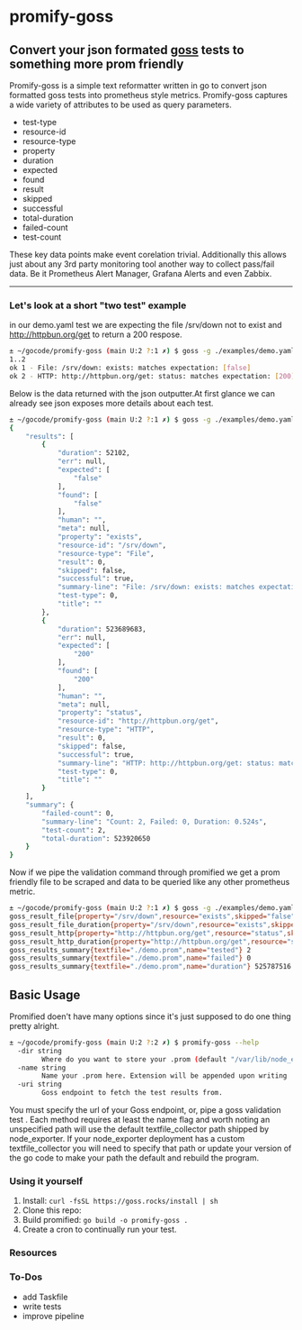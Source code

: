 # promify-goss

## Convert your json formated [goss](https://github.com/goss-org/goss) tests to something more prom friendly

Promify-goss is a simple text reformatter written in go to convert json formatted goss tests into prometheus style metrics. Promify-goss captures a wide variety of attributes to be used as query parameters.

- test-type
- resource-id
- resource-type
- property
- duration
- expected
- found
- result
- skipped
- successful
- total-duration
- failed-count
- test-count

These key data points make event corelation trivial. Additionally this allows just about any 3rd party monitoring tool another way to collect pass/fail data. Be it Prometheus Alert Manager, Grafana Alerts and even Zabbix.

---

### Let's look at a short **"two test"** example

in our demo.yaml test we are expecting the file /srv/down not to exist and http://httpbun.org/get to return a 200 respose.

```bash
± ~/gocode/promify-goss (main U:2 ?:1 ✗) $ goss -g ./examples/demo.yaml validate -f tap
1..2
ok 1 - File: /srv/down: exists: matches expectation: [false]
ok 2 - HTTP: http://httpbun.org/get: status: matches expectation: [200]
```

Below is the data returned with the json outputter.At first glance we can already see json exposes more details about each test.

```bash
± ~/gocode/promify-goss (main U:2 ?:1 ✗) $ goss -g ./examples/demo.yaml validate -f json -o pretty
{
    "results": [
        {
            "duration": 52102,
            "err": null,
            "expected": [
                "false"
            ],
            "found": [
                "false"
            ],
            "human": "",
            "meta": null,
            "property": "exists",
            "resource-id": "/srv/down",
            "resource-type": "File",
            "result": 0,
            "skipped": false,
            "successful": true,
            "summary-line": "File: /srv/down: exists: matches expectation: [false]",
            "test-type": 0,
            "title": ""
        },
        {
            "duration": 523689683,
            "err": null,
            "expected": [
                "200"
            ],
            "found": [
                "200"
            ],
            "human": "",
            "meta": null,
            "property": "status",
            "resource-id": "http://httpbun.org/get",
            "resource-type": "HTTP",
            "result": 0,
            "skipped": false,
            "successful": true,
            "summary-line": "HTTP: http://httpbun.org/get: status: matches expectation: [200]",
            "test-type": 0,
            "title": ""
        }
    ],
    "summary": {
        "failed-count": 0,
        "summary-line": "Count: 2, Failed: 0, Duration: 0.524s",
        "test-count": 2,
        "total-duration": 523920650
    }
}
```

Now if we pipe the validation command through promified we get a prom friendly file to be scraped and data to be queried like any other prometheus metric.

```bash
± ~/gocode/promify-goss (main U:2 ?:1 ✗) $ goss -g ./examples/demo.yaml validate -f json | ./promify-goss -path ./ -name ./demo.prom ; cat ./demo.prom
goss_result_file{property="/srv/down",resource="exists",skipped="false"} 0
goss_result_file_duration{property="/srv/down",resource="exists",skipped="false"} 53428
goss_result_http{property="http://httpbun.org/get",resource="status",skipped="false"} 0
goss_result_http_duration{property="http://httpbun.org/get",resource="status",skipped="false"} 525555851
goss_results_summary{textfile="./demo.prom",name="tested"} 2
goss_results_summary{textfile="./demo.prom",name="failed"} 0
goss_results_summary{textfile="./demo.prom",name="duration"} 525787516
```

## Basic Usage

Promified doen't have many options since it's just supposed to do one thing pretty alright.

```bash
± ~/gocode/promify-goss (main U:2 ?:2 ✗) $ promify-goss --help
  -dir string
    	Where do you want to store your .prom (default "/var/lib/node_exporter/textfile_collector")
  -name string
    	Name your .prom here. Extension will be appended upon writing
  -uri string
    	Goss endpoint to fetch the test results from.

```

You must specify the url of your Goss endpoint, or, pipe a goss validation test . Each method requires at least the name flag and worth noting an unspecified path will use the default textfile_collector path shipped by node_exporter. If your node_exporter deployment has a custom textfile_collector you will need to specify that path or update your version of the go code to make your path the default and rebuild the program.

### Using it yourself

1. Install: `curl -fsSL https://goss.rocks/install | sh`
2. Clone this repo:
3. Build promified: `go build -o promify-goss .`
4. Create a cron to continually run your test.

### Resources

### To-Dos

- add Taskfile
- write tests
- improve pipeline
